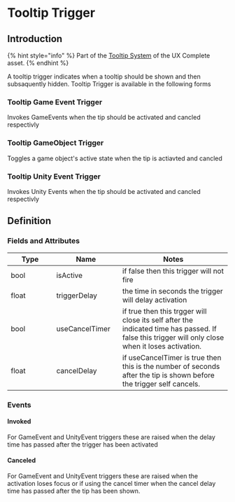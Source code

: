 # Tooltip Trigger

## Introduction

{% hint style="info" %}
Part of the [Tooltip System](../learning/core-concepts/tooltips.md) of the UX Complete asset.
{% endhint %}

A tooltip trigger indicates when a tooltip should be shown and then subsaquently hidden. Tooltip Trigger is available in the following forms

### Tooltip Game Event Trigger

Invokes GameEvents when the tip should be activated and cancled respectivly

### Tooltip GameObject Trigger

Toggles a game object's active state when the tip is actiavted and cancled

### Tooltip Unity Event Trigger

Invokes Unity Events when the tip should be activated and cancled respectivly

## Definition

### Fields and Attributes

<table><thead><tr><th width="150">Type</th><th width="150">Name</th><th width="370.2">Notes</th></tr></thead><tbody><tr><td>bool</td><td>isActive</td><td>if false then this trigger will not fire</td></tr><tr><td>float</td><td>triggerDelay</td><td>the time in seconds the trigger will delay activation</td></tr><tr><td>bool</td><td>useCancelTimer</td><td>if true then this trgger will close its self after the indicated time has passed. If false this trigger will only close when it loses activation.</td></tr><tr><td>float</td><td>cancelDelay</td><td>if useCancelTimer is true then this is the number of seconds after the tip is shown before the trigger self cancels.</td></tr></tbody></table>

### Events

#### Invoked

For GameEvent and UnityEvent triggers these are raised when the delay time has passed after the trigger has been activated

#### Canceled

For GameEvent and UnityEvent triggers these are raised when the activation loses focus or if using the cancel timer when the cancel delay time has passed after the tip has been shown.
